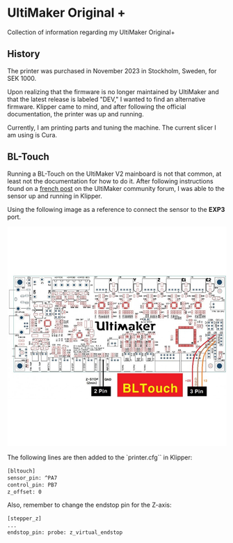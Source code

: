 # UltiMaker Original +
Collection of information regarding my UltiMaker Original+

## History

The printer was purchased in November 2023 in Stockholm, Sweden, for SEK 1000.

Upon realizing that the firmware is no longer maintained by UltiMaker and that the latest release is labeled "DEV," I wanted to find an alternative firmware. Klipper came to mind, and after following the official documentation, the printer was up and running.

Currently, I am printing parts and tuning the machine. The current slicer I am using is Cura.

## BL-Touch

Running a BL-Touch on the UltiMaker V2 mainboard is not that common, at least not the documentation for how to do it. After following instructions found on a [french post](https://community.ultimaker.com/topic/15308-auto-levelling-sur-umo/) on the UltiMaker community forum, I was able to the sensor up and running in Klipper.

Using the following image as a reference to connect the sensor to the **EXP3** port.

![From the "french post" on UltiMaker community forum](/images/bl-touch-with-ultimaker-v2.jpg)

The following lines are then added to the `printer.cfg`` in Klipper:

```
[bltouch]
sensor_pin: ^PA7
control_pin: PB7
z_offset: 0 
```

Also, remember to change the endstop pin for the Z-axis:

```
[stepper_z]
...
endstop_pin: probe: z_virtual_endstop
```